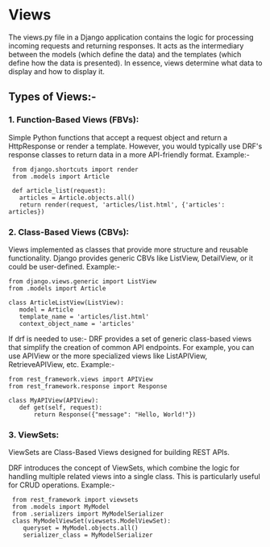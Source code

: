 # Views
The views.py file in a Django application contains the logic for processing incoming requests and returning responses. It acts as the intermediary between the models (which define the data) and the templates (which define how the data is presented). In essence, views determine what data to display and how to display it.

## Types of Views:-
### 1. Function-Based Views (FBVs):
Simple Python functions that accept a request object and return a HttpResponse or render a template.
However, you would typically use DRF's response classes to return data in a more API-friendly format.
Example:- 

     from django.shortcuts import render
     from .models import Article

     def article_list(request):
       articles = Article.objects.all()
       return render(request, 'articles/list.html', {'articles': articles})
   
### 2. Class-Based Views (CBVs):
Views implemented as classes that provide more structure and reusable functionality. 
Django provides generic CBVs like ListView, DetailView, or it could be user-defined.
Example:-

    from django.views.generic import ListView
    from .models import Article

    class ArticleListView(ListView):
       model = Article
       template_name = 'articles/list.html'
       context_object_name = 'articles'

If drf is needed to use:- DRF provides a set of generic class-based views that simplify the creation of common API endpoints. For example, you can use APIView or the more specialized views like ListAPIView, RetrieveAPIView, etc.
Example:-
       
    from rest_framework.views import APIView
    from rest_framework.response import Response

    class MyAPIView(APIView):
       def get(self, request):
           return Response({"message": "Hello, World!"})
   
   
### 3. ViewSets: 
ViewSets are Class-Based Views designed for building REST APIs.

DRF introduces the concept of ViewSets, which combine the logic for handling multiple related views into a single class. This is particularly useful for CRUD operations.
Example:-

     from rest_framework import viewsets
     from .models import MyModel
     from .serializers import MyModelSerializer
     class MyModelViewSet(viewsets.ModelViewSet):
        queryset = MyModel.objects.all()
        serializer_class = MyModelSerializer
   

